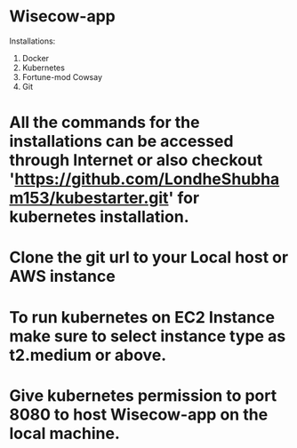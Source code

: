 # Wisecow-app

Installations:
1. Docker
2. Kubernetes
3. Fortune-mod Cowsay
4. Git

# All the commands for the installations can be accessed through Internet or also checkout 'https://github.com/LondheShubham153/kubestarter.git' for kubernetes installation.

# Clone the git url to your Local host or AWS instance 
# To run kubernetes on EC2 Instance make sure to select instance type as t2.medium or above.
# Give kubernetes permission to port 8080 to host Wisecow-app on the local machine.
